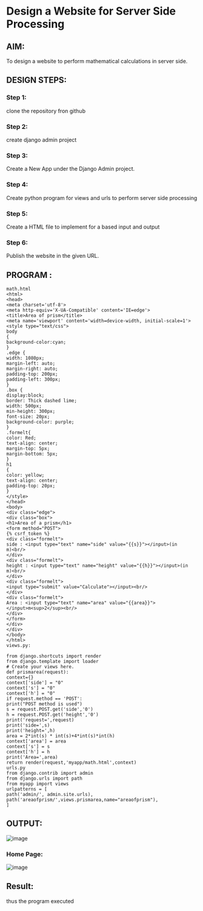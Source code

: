 # Design a Website for Server Side Processing

## AIM:
To design a website to perform mathematical calculations in server side.

## DESIGN STEPS:

### Step 1:
clone the repository fron github

### Step 2:
create django admin project

### Step 3:
Create a New App under the Django Admin project.

### Step 4:
Create python program for views and urls to perform server side processing

### Step 5:
Create a HTML file to implement for a based input and output

### Step 6:

Publish the website in the given URL.

## PROGRAM :
```
math.html
<html>
<head>
<meta charset='utf-8'>
<meta http-equiv='X-UA-Compatible' content='IE=edge'>
<title>Area of prism</title>
<meta name='viewport' content='width=device-width, initial-scale=1'>
<style type="text/css">
body
{
background-color:cyan;
}
.edge {
width: 1080px;
margin-left: auto;
margin-right: auto;
padding-top: 200px;
padding-left: 300px;
}
.box {
display:block;
border: Thick dashed lime;
width: 500px;
min-height: 300px;
font-size: 20px;
background-color: purple;
}
.formelt{
color: Red;
text-align: center;
margin-top: 5px;
margin-bottom: 5px;
}
h1
{
color: yellow;
text-align: center;
padding-top: 20px;
}
</style>
</head>
<body>
<div class="edge">
<div class="box">
<h1>Area of a prism</h1>
<form method="POST">
{% csrf_token %}
<div class="formelt">
side : <input type="text" name="side" value="{{s}}"></input>(in
m)<br/>
</div>
<div class="formelt">
height : <input type="text" name="height" value="{{h}}"></input>(in
m)<br/>
</div>
<div class="formelt">
<input type="submit" value="Calculate"></input><br/>
</div>
<div class="formelt">
Area : <input type="text" name="area" value="{{area}}">
</input>m<sup>2</sup><br/>
</div>
</form>
</div>
</div>
</body>
</html>
views.py:

from django.shortcuts import render
from django.template import loader
# Create your views here.
def prismarea(request):
context={}
context['side'] = "0"
context['s'] = "0"
context['h'] = "0"
if request.method == 'POST':
print("POST method is used")
s = request.POST.get('side','0')
h = request.POST.get('height','0')
print('request=',request)
print('side=',s)
print('height=',h)
area = 2*int(s) * int(s)+4*int(s)*int(h)
context['area'] = area
context['s'] = s
context['h'] = h
print('Area=',area)
return render(request,'myapp/math.html',context)
urls.py
from django.contrib import admin
from django.urls import path
from myapp import views
urlpatterns = [
path('admin/', admin.site.urls),
path('areaofprism/',views.prismarea,name="areaofprism"),
]

```


## OUTPUT:
![image](https://github.com/prathyusharavi/serversideprocessing/assets/147474424/e4d9ab48-7f77-4d2d-a19b-f7be080a282d)




### Home Page:
![image](https://github.com/prathyusharavi/serversideprocessing/assets/147474424/12335883-c80c-4f21-abcf-55233aebc047)






## Result: 
thus the program executed

